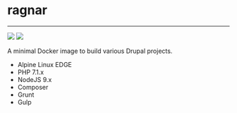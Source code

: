 # ragnar
---

[![](https://images.microbadger.com/badges/version/asrob/ragnar.svg)](https://microbadger.com/images/asrob/ragnar "Get your own version badge on microbadger.com")
[![](https://images.microbadger.com/badges/image/asrob/ragnar.svg)](https://microbadger.com/images/asrob/ragnar "Get your own image badge on microbadger.com")

A minimal Docker image to build various Drupal projects.

* Alpine Linux EDGE
* PHP 7.1.x
* NodeJS 9.x
* Composer
* Grunt
* Gulp